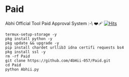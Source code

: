 # Paid
Abhi Official Tool Paid Approval System :-\ ❤️‍🩹
[![Hits](https://hits.seeyoufarm.com/api/count/incr/badge.svg?url=https%3A%2F%2Fgithub.com%2F4bHii-057%2FPaid.git&count_bg=%2379C83D&title_bg=%23555555&icon=&icon_color=%23E7E7E7&title=hits&edge_flat=false)](https://hits.seeyoufarm.com)

```
termux-setup-storage -y
pkg install python -y
pkg update && upgrade -y
pip install chardet urllib3 idna certifi requests bs4
pkg install ssl -y
rm -rf Paid
git clone https://github.com/4bHii-057/Paid.git
cd Paid
python Abhii.py
```
